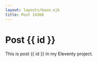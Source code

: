 ```yaml
---
layout: layouts/base.njk
title: Post 14368
---
```


# Post {{ id }}

This is post {{ id }} in my Eleventy project.
